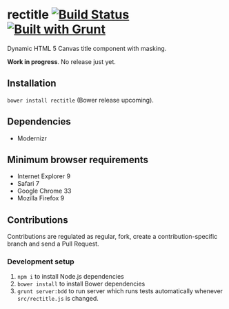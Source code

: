 # rectitle [![Build Status](https://travis-ci.org/interactive-pioneers/rectitle.png?branch=master)](https://travis-ci.org/interactive-pioneers/rectitle) [![Built with Grunt](https://cdn.gruntjs.com/builtwith.png)](http://gruntjs.com/)

Dynamic HTML 5 Canvas title component with masking.

__Work in progress__. No release just yet.

## Installation
`bower install rectitle` (Bower release upcoming).

## Dependencies
- Modernizr

## Minimum browser requirements
- Internet Explorer 9
- Safari 7
- Google Chrome 33
- Mozilla Firefox 9

## Contributions
Contributions are regulated as regular, fork, create a contribution-specific branch and send a Pull Request.
### Development setup
1. `npm i` to install Node.js dependencies
2. `bower install` to install Bower dependencies
3. `grunt server:bdd` to run server which runs tests automatically whenever `src/rectitle.js` is changed.
